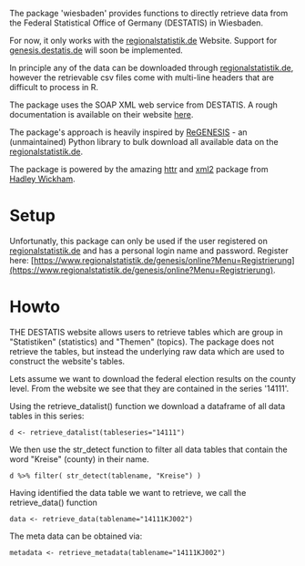 The package 'wiesbaden' provides functions to directly retrieve data from the Federal Statistical Office of Germany (DESTATIS) in Wiesbaden. 

For now, it only works with the [regionalstatistik.de](https://www.regionalstatistik.de/genesis/online) Website. Support for [genesis.destatis.de](https://www-genesis.destatis.de/genesis/online) will soon be implemented. 

In principle any of the data can be downloaded through [regionalstatistik.de](https://www.regionalstatistik.de/genesis/online), however the retrievable csv files come with multi-line headers that are difficult to process in R. 

The package uses the SOAP XML web service from DESTATIS. A rough documentation is available on their website [here](https://www-genesis.destatis.de/genesis/online?Menu=Webservice). 

The package's approach is heavily inspired by [ReGENESIS](https://github.com/pudo/regenesis) - an (unmaintained) Python library to bulk download all available data on the [regionalstatistik.de](https://www.regionalstatistik.de/genesis/online). 

The package is powered by the amazing [httr](https://github.com/hadley/httr) and [xml2](https://github.com/hadley/xml2) package from [Hadley Wickham](http://hadley.nz/). 

# Setup 

Unfortunatly, this package can only be used if the user registered on [regionalstatistik.de](https://www.regionalstatistik.de/genesis/online) and has a personal login name and password. Register here: [https://www.regionalstatistik.de/genesis/online?Menu=Registrierung](https://www.regionalstatistik.de/genesis/online?Menu=Registrierung). 


# Howto 

THE DESTATIS website allows users to retrieve tables which are group in "Statistiken" (statistics) and "Themen" (topics). The  package does not retrieve the tables, but instead the underlying raw data which are used to construct the website's tables.

Lets assume we want to download the federal election results on the county level. From the website we see that they are contained in the series '14111'. 

Using the retrieve_datalist() function we download a dataframe of all data tables in this series: 

	d <- retrieve_datalist(tableseries="14111")

We then use the str_detect function to filter all data tables that contain the word "Kreise" (county)
in their name. 

	d %>% filter( str_detect(tablename, "Kreise") ) 

Having identified the data table we want to retrieve, we call the retrieve_data() function

	data <- retrieve_data(tablename="14111KJ002")

The meta data can be obtained via:

	metadata <- retrieve_metadata(tablename="14111KJ002")


